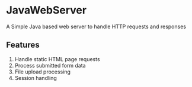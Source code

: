 # JavaWebServer
A Simple Java based web server to handle HTTP requests and responses

## Features
1. Handle static HTML page requests
2. Process submitted form data
3. File upload processing
4. Session handling
